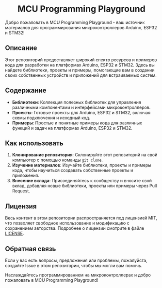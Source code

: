 <h1 align="center">MCU Programming Playground</h1>

Добро пожаловать в MCU Programming Playground - ваш источник материалов для программирования микроконтроллеров Arduino, ESP32 и STM32!

## Описание

Этот репозиторий предоставляет широкий спектр ресурсов и примеров кода для разработки на платформах Arduino, ESP32 и STM32. Здесь вы найдете библиотеки, проекты и примеры, помогающие вам в создании своих собственных устройств и приложений для встраиваемых систем.

## Содержание

- **Библиотеки**: Коллекция полезных библиотек для управления различными компонентами и интерфейсами микроконтроллеров.
- **Проекты**: Готовые проекты для Arduino, ESP32 и STM32, включая схемы подключения и исходный код.
- **Примеры**: Простые и понятные примеры кода для различных функций и задач на платформах Arduino, ESP32 и STM32.

## Как использовать

1. **Клонирование репозитория**: Склонируйте этот репозиторий на свой компьютер с помощью команды `git clone`.
2. **Изучение материалов**: Изучайте библиотеки, проекты и примеры кода, чтобы научиться создавать собственные проекты и приложения.
3. **Внесение вклада**: Присоединяйтесь к сообществу и вносите свой вклад, добавляя новые библиотеки, проекты или примеры через Pull Request.

## Лицензия

Весь контент в этом репозитории распространяется под лицензией MIT, что позволяет свободное использование и модификацию с сохранением авторства. Подробнее о лицензии смотрите в файле [LICENSE](LICENSE).

## Обратная связь

Если у вас есть вопросы, предложения или проблемы, пожалуйста, создайте Issue в этом репозитории, чтобы мы могли вам помочь.

Наслаждайтесь программированием на микроконтроллерах и добро пожаловать в MCU Programming Playground!

